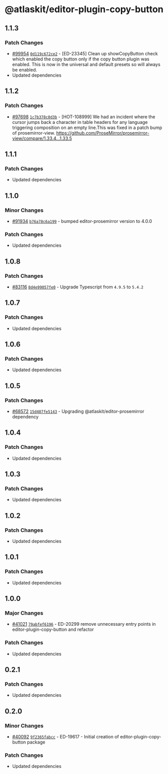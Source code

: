 # @atlaskit/editor-plugin-copy-button

## 1.1.3

### Patch Changes

-   [#99954](https://stash.atlassian.com/projects/CONFCLOUD/repos/confluence-frontend/pull-requests/99954)
    [`0d119c672ce2`](https://stash.atlassian.com/projects/CONFCLOUD/repos/confluence-frontend/commits/0d119c672ce2) -
    [ED-23345] Clean up showCopyButton check which enabled the copy button only if the copy button
    plugin was enabled. This is now in the universal and default presets so will always be enabled.
-   Updated dependencies

## 1.1.2

### Patch Changes

-   [#97698](https://stash.atlassian.com/projects/CONFCLOUD/repos/confluence-frontend/pull-requests/97698)
    [`1c7b378c0d3b`](https://stash.atlassian.com/projects/CONFCLOUD/repos/confluence-frontend/commits/1c7b378c0d3b) -
    [HOT-108999] We had an incident where the cursor jumps back a character in table headers for any
    language triggering composition on an empty line.This was fixed in a patch bump of
    prosemirror-view. https://github.com/ProseMirror/prosemirror-view/compare/1.33.4...1.33.5

## 1.1.1

### Patch Changes

-   Updated dependencies

## 1.1.0

### Minor Changes

-   [#91934](https://stash.atlassian.com/projects/CONFCLOUD/repos/confluence-frontend/pull-requests/91934)
    [`b76a78c6a199`](https://stash.atlassian.com/projects/CONFCLOUD/repos/confluence-frontend/commits/b76a78c6a199) -
    bumped editor-prosemirror version to 4.0.0

### Patch Changes

-   Updated dependencies

## 1.0.8

### Patch Changes

-   [#83116](https://stash.atlassian.com/projects/CONFCLOUD/repos/confluence-frontend/pull-requests/83116)
    [`8d4e99057fe0`](https://stash.atlassian.com/projects/CONFCLOUD/repos/confluence-frontend/commits/8d4e99057fe0) -
    Upgrade Typescript from `4.9.5` to `5.4.2`

## 1.0.7

### Patch Changes

-   Updated dependencies

## 1.0.6

### Patch Changes

-   Updated dependencies

## 1.0.5

### Patch Changes

-   [#68572](https://stash.atlassian.com/projects/CONFCLOUD/repos/confluence-frontend/pull-requests/68572)
    [`15d407fe5143`](https://stash.atlassian.com/projects/CONFCLOUD/repos/confluence-frontend/commits/15d407fe5143) -
    Upgrading @atlaskit/editor-prosemirror dependency

## 1.0.4

### Patch Changes

-   Updated dependencies

## 1.0.3

### Patch Changes

-   Updated dependencies

## 1.0.2

### Patch Changes

-   Updated dependencies

## 1.0.1

### Patch Changes

-   Updated dependencies

## 1.0.0

### Major Changes

-   [#41021](https://bitbucket.org/atlassian/atlassian-frontend/pull-requests/41021)
    [`79abfef6196`](https://bitbucket.org/atlassian/atlassian-frontend/commits/79abfef6196) -
    ED-20299 remove unnecessary entry points in editor-plugin-copy-button and refactor

### Patch Changes

-   Updated dependencies

## 0.2.1

### Patch Changes

-   Updated dependencies

## 0.2.0

### Minor Changes

-   [#40092](https://bitbucket.org/atlassian/atlassian-frontend/pull-requests/40092)
    [`9f2365fabcc`](https://bitbucket.org/atlassian/atlassian-frontend/commits/9f2365fabcc) -
    ED-19617 - Initial creation of editor-plugin-copy-button package

### Patch Changes

-   Updated dependencies
